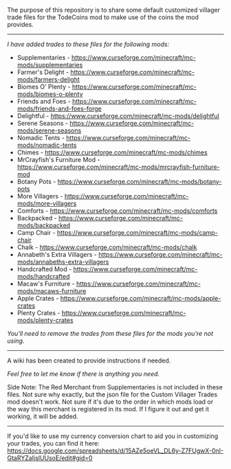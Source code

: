 The purpose of this repository is to share some default customized villager trade files for the TodeCoins mod to make use of the coins the mod provides.
<hr />

<i>I have added trades to these files for the following mods:</i>
* Supplementaries - https://www.curseforge.com/minecraft/mc-mods/supplementaries
* Farmer's Delight - https://www.curseforge.com/minecraft/mc-mods/farmers-delight
* Biomes O' Plenty - https://www.curseforge.com/minecraft/mc-mods/biomes-o-plenty
* Friends and Foes - https://www.curseforge.com/minecraft/mc-mods/friends-and-foes-forge
* Delightful - https://www.curseforge.com/minecraft/mc-mods/delightful
* Serene Seasons - https://www.curseforge.com/minecraft/mc-mods/serene-seasons
* Nomadic Tents - https://www.curseforge.com/minecraft/mc-mods/nomadic-tents
* Chimes - https://www.curseforge.com/minecraft/mc-mods/chimes
* MrCrayfish's Furniture Mod - https://www.curseforge.com/minecraft/mc-mods/mrcrayfish-furniture-mod
* Botany Pots - https://www.curseforge.com/minecraft/mc-mods/botany-pots
* More Villagers - https://www.curseforge.com/minecraft/mc-mods/more-villagers
* Comforts - https://www.curseforge.com/minecraft/mc-mods/comforts
* Backpacked - https://www.curseforge.com/minecraft/mc-mods/backpacked
* Camp Chair - https://www.curseforge.com/minecraft/mc-mods/camp-chair
* Chalk - https://www.curseforge.com/minecraft/mc-mods/chalk
* Annabeth's Extra Villagers - https://www.curseforge.com/minecraft/mc-mods/annabeths-extra-villagers
* Handcrafted Mod - https://www.curseforge.com/minecraft/mc-mods/handcrafted
* Macaw's Furniture - https://www.curseforge.com/minecraft/mc-mods/macaws-furniture
* Apple Crates - https://www.curseforge.com/minecraft/mc-mods/apple-crates
* Plenty Crates - https://www.curseforge.com/minecraft/mc-mods/plenty-crates

<i>You'll need to remove the trades from these files for the mods you're not using.</i>

<hr />

A wiki has been created to provide instructions if needed.

<i>Feel free to let me know if there is anything you need.</i>

Side Note: The Red Merchant from Supplementaries is not included in these files. Not sure why exactly, but the json file for the Custom Villager Trades mod doesn't work. Not sure if it's due to the order in which mods load or the way this merchant is registered in its mod. If I figure it out and get it working, it will be added.

<hr />

If you'd like to use my currency conversion chart to aid you in customizing your trades, you can find it here:
https://docs.google.com/spreadsheets/d/15AZe5oeVL_DL6y-Z7FUgwX-0nI-GtaRYZaIjsIUUsoE/edit#gid=0
